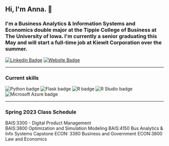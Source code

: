 
## Hi, I'm Anna. :wave:

### I'm a Business Analytics & Information Systems and Economics double major at the Tippie College of Business at The University of Iowa. I'm currently a senior graduating this May and will start a full-time job at Kiewit Corporation over the summer.

[![Linkedin Badge](https://img.shields.io/badge/-LinkedIn-0e76a8?style=flat-square&logo=Linkedin&logoColor=white)](https://linkedin.com/in/anna-reser) [![Website Badge](https://img.shields.io/badge/Website-3b5998?style=flat-square&logo=google-chrome&logoColor=white)](https://happy-smoke-098a44c10.3.azurestaticapps.net) 

---  

### Current skills
![Python badge](https://img.shields.io/static/v1?message=Python&logo=R&labelColor=3776AB&color=3776AB&logoColor=white&label=%20&style=for-the-badge) ![Flask badge](https://img.shields.io/static/v1?message=Flask&logo=Flask&labelColor=000000&color=000000&logoColor=white&label=%20&style=for-the-badge) ![R badge](https://img.shields.io/static/v1?message=R%20Programming&logo=R&labelColor=276DC3&color=276DC3&logoColor=white&label=%20&style=for-the-badge) ![R Studio badge](https://img.shields.io/static/v1?message=R%20Studio&logo=RStudio&labelColor=75AADB&color=75AADB&logoColor=white&label=%20&style=for-the-badge) ![Microsoft Azure badge](https://img.shields.io/static/v1?message=Azure&logo=Microsoft%20Azure&labelColor=0078D4&color=0078D4&logoColor=white&label=%20&style=for-the-badge) 

---

### Spring 2023 Class Schedule 
BAIS:3300 - Digital Product Management  
BAIS:3800 Optimization and Simulation Modeling
BAIS:4150 Bus Analytics & Info Systems Capstone
ECON: 3380 Business and Government
ECON:3800 Law and Economics
